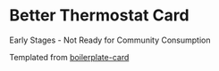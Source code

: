 # Better Thermostat Card

Early Stages - Not Ready for Community Consumption

Templated from [boilerplate-card](https://github.com/custom-cards/boilerplate-card)